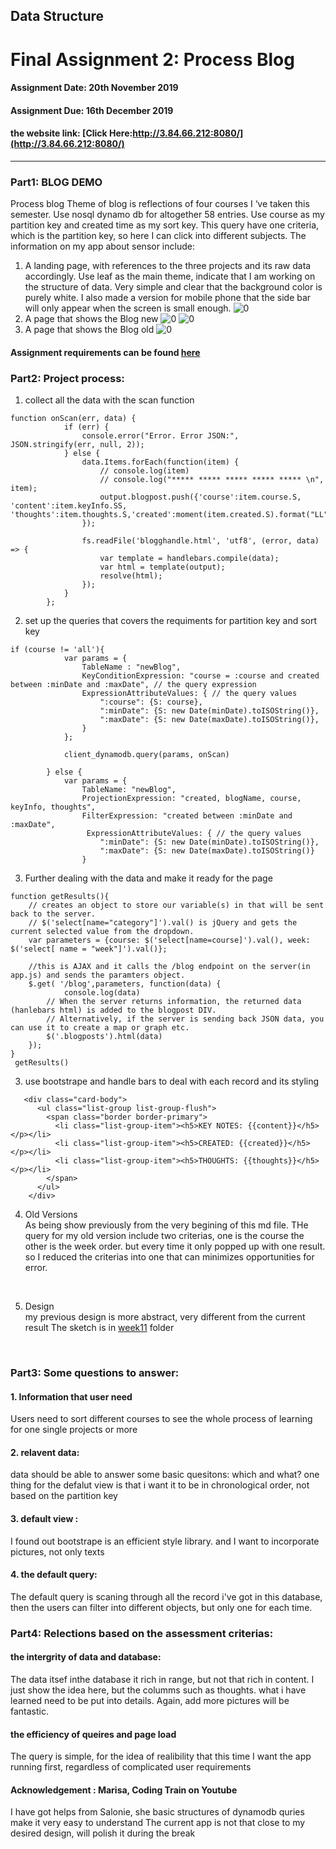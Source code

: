 ## Data Structure
# Final Assignment 2: Process Blog
#### Assignment Date: 20th November 2019
#### Assignment Due: 16th December 2019 
#### the website link:  [Click Here:http://3.84.66.212:8080/](http://3.84.66.212:8080/) 
--------------------------------------------------
### Part1: BLOG DEMO<br/>
Process blog
Theme of blog is reflections of four courses I ‘ve taken this semester. 
Use nosql dynamo db for altogether 58 entries. Use course as my partition key and created time as my sort key. This query have one criteria, which is the partition key, so here I can click into different subjects. 
The information on my app about sensor include:  
1. A landing page, with references to the three projects and its raw data accordingly. 
Use leaf as the main theme, indicate that I am working on the structure of data. Very simple and clear that the background color is purely white.
I also made a version for mobile phone that the side bar will only appear when the screen is small enough.
![0](https://github.com/tongtongluu/PGDV5100_data-structures/blob/master/finalprojects/demo/0_landing.png)
2. A page that shows the Blog new
![0](https://github.com/tongtongluu/PGDV5100_data-structures/blob/master/finalprojects/demo/3_blog.png)
![0](https://github.com/tongtongluu/PGDV5100_data-structures/blob/master/finalprojects/demo/3_blogchange.png)
3. A page that shows the Blog old
![0](https://github.com/tongtongluu/PGDV5100_data-structures/blob/master/finalprojects/demo/3_blogold.png)

#### Assignment requirements can be found [here](https://github.com/visualizedata/data-structures/blob/master/final_assignment_2.md) <br/>

### Part2: Project process:
1. collect all the data with the scan function
```
function onScan(err, data) {
            if (err) {
                console.error("Error. Error JSON:", JSON.stringify(err, null, 2));
            } else {
                data.Items.forEach(function(item) {
                    // console.log(item)
                    // console.log("***** ***** ***** ***** ***** \n", item);
                    output.blogpost.push({'course':item.course.S, 'content':item.keyInfo.SS, 'thoughts':item.thoughts.S,'created':moment(item.created.S).format("LL")});
                });
    
                fs.readFile('blogghandle.html', 'utf8', (error, data) => {
                    var template = handlebars.compile(data);
                    var html = template(output);
                    resolve(html);
                });
            }
        };

```
2. set up the queries that covers the requiments for partition key and sort key
```
if (course != 'all'){
            var params = {
                TableName : "newBlog",
                KeyConditionExpression: "course = :course and created between :minDate and :maxDate", // the query expression
                ExpressionAttributeValues: { // the query values
                    ":course": {S: course},
                    ":minDate": {S: new Date(minDate).toISOString()},
                    ":maxDate": {S: new Date(maxDate).toISOString()},
                }
            };
            
            client_dynamodb.query(params, onScan)

        } else {
            var params = {
                TableName: "newBlog",
                ProjectionExpression: "created, blogName, course, keyInfo, thoughts",
                FilterExpression: "created between :minDate and :maxDate",
                 ExpressionAttributeValues: { // the query values
                    ":minDate": {S: new Date(minDate).toISOString()},
                    ":maxDate": {S: new Date(maxDate).toISOString()}
                }

```



3. Further dealing with the data  and make it ready for the page
```
function getResults(){
    // creates an object to store our variable(s) in that will be sent back to the server.
    // $('select[name="category"]').val() is jQuery and gets the current selected value from the dropdown.
    var parameters = {course: $('select[name=course]').val(), week: $('select[ name = "week"]').val()};

    //this is AJAX and it calls the /blog endpoint on the server(in app.js) and sends the paramters object.
    $.get( '/blog',parameters, function(data) {
            console.log(data)
        // When the server returns information, the returned data (hanlebars html) is added to the blogpost DIV.
        // Alternatively, if the server is sending back JSON data, you can use it to create a map or graph etc.
        $('.blogposts').html(data)
    });
}
 getResults()
```


3. use bootstrape and handle bars to deal with each record and its styling
```
   <div class="card-body">
      <ul class="list-group list-group-flush">
        <span class="border border-primary">
          <li class="list-group-item"><h5>KEY NOTES: {{content}}</h5></p></li>
          <li class="list-group-item"><h5>CREATED: {{created}}</h5></p></li> 
          <li class="list-group-item"><h5>THOUGHTS: {{thoughts}}</h5></p></li>
        </span>
      </ul>
    </div>
```


4. Old Versions </br>
As being show previously from the very begining of this md file. THe query for my old version include two criterias, one is the course the other is the week order. but every time it only popped up with one result. 
so I reduced the criterias into one that can minimizes opportunities for error. 
<br/>

5. Design </br>
my previous design is more abstract, very different from the current result
The sketch is in [week11](https://github.com/tongtongluu/PGDV5100_data-structures/blob/master/Week11) folder <br/>
<br/>

### Part3: Some questions to answer:
#### 1. Information that user need<br/>
Users need to sort different courses to see the whole process of learning for one single projects or more
#### 2. relavent data:
data should be able to answer some basic quesitons: which and what?
one thing for the defalut view is that i want it to be in chronological order, not based on the partition key
#### 3. default view :
I found out bootstrape is an efficient style library. and I want to incorporate pictures, not only texts
#### 4. the default query:
The default query is scaning through all the record i've got in this database, then the users can filter into different objects, but only one for each time.



### Part4: Relections based on the assessment criterias:
#### the intergrity of data and database:
The data itsef inthe database it rich in range, but not that rich in content. I just show the idea here, but the columms such as thoughts. what i have learned need to be put into details.
Again, add more pictures will be fantastic.
#### the efficiency of queires and page load
The query is simple, for the idea of realibility that this time I want the app running first, regardless of complicated user requirements
#### Acknowledgement : Marisa, Coding Train on Youtube
I have got helps from Salonie, she basic structures of dynamodb quries make it very easy to understand
The current app is not that close to my desired design, will polish it during the break

